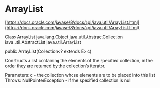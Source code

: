 # ArrayList

[https://docs.oracle.com/javase/8/docs/api/java/util/ArrayList.html](https://docs.oracle.com/javase/8/docs/api/java/util/ArrayList.html)

Class ArrayList java.lang.Object java.util.AbstractCollection java.util.AbstractList java.util.ArrayList

public ArrayList\(Collection&lt;? extends E&gt; c\)

Constructs a list containing the elements of the specified collection, in the order they are returned by the collection's iterator.

Parameters: c - the collection whose elements are to be placed into this list Throws: NullPointerException - if the specified collection is null

